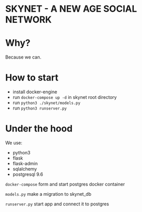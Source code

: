 SKYNET - A NEW AGE SOCIAL NETWORK
=================================

# Why?

Because we can.

# How to start

* install docker-engine
* run `docker-compose up -d` in skynet root directory
* run `python3 ./skynet/models.py`
* run `python3 runserver.py`

# Under the hood

We use:
* python3
* flask
* flask-admin
* sqlalchemy
* postgresql 9.6

`docker-compose` form and start postgres docker container

`models.py` make a migration to skynet_db

`runserver.py` start app and connect it to postgres
